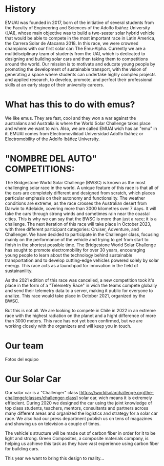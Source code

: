 # History

EMUAI was founded in 2017, born of the initiative of several students from the Faculty of Engineering and Sciences of the Adolfo Ibáñez University (UAI), whose main objective was to build a two-seater solar hybrid vehicle that would be able to compete in the most important race in Latin America, the Carrera Solar de Atacama 2018. In this race, we were crowned champions with our first solar car: The Emu-Alpha.
Currently we are a multidisciplinary team of students from the UAI, which is dedicated to designing and building solar cars and then taking them to competitions around the world. Our mission is to motivate and educate young people by promoting the development of sustainable transport, with the vision of generating a space where students can undertake highly complex projects and applied research, to develop, promote, and perfect their professional skills at an early stage of their university careers. 

# What has this to do with emus?

We like emus. They are fast, cool and they won a war against the australians and Australia is where the World Solar Challenge takes place and where we want to win.
Also, we are called EMUAI wich has an "emu" in it. EMUAI comes from Electromovilidad Universidad Adolfo Ibáñez or Electromobility of the Adolfo Ibáñez University.

# "NOMBRE DEL AUTO" COMPETITIONS:

The Bridgestone World Solar Challenge (BWSC) is known as the most challenging solar race in the world. A unique feature of this race is that all of the cars are completely different and designed from scratch, which places particular emphasis on their autonomy and functionality.
The weather conditions are extreme, as the race crosses the Australian desert from Darwin to Adelaide, covering more than 3000 kilometres over 7 days. It will take the cars through strong winds and sometimes rain near the coastal cities. This is why we can say that the BWSC is more than just a race; it is a challenge.
The next iteration of this race will take place in October 2023, with three different participant categories: Cruiser, Adventure, and Challenger. We have decided to participate in the Challenger class, focusing mainly on the performance of the vehicle and trying to get from start to finish in the shortest possible time.
The Bridgestone World Solar Challenge has sought to promote electromobility for over 30 years, encouraging young people to learn about the technology behind sustainable transportation and to develop cutting-edge vehicles powered solely by solar energy. This race acts as a launchpad for innovation in the field of sustainanility.

As the 2021 edition of this race was cancelled, a new competition took it's place in the form of a "Telemetry Race" in wich the teams compete globally and send their telemetry data to a server, making it public for everyone to analize. This race would take place in October 2021, organized by the BWSC.

But this is not all. We are looking to compete in Chile in 2022 in an extreme race with the highest radiation on the planet and a hight difference of more than 3000 meters. This race has not yet been confirmed, but we are working closely with the organizers and will keep you in touch. 



# Our team

Fotos del equipo

# Our Solar Car

Our solar car is a "Challenger" class [https://worldsolarchallenge.org/the-challenge/classes/challenger-class] solar car, wich means it is extremely effiecient. During 2020 we designed the car using the joint knowledge of top class students, teachers, mentors, consultants and partners across many different areas and organized the logistics and strategy for a solar car race. We also had our press department publish us on tens of magazines and showing us on television a couple of times.

The vehicle's structure will be made out of carbon fiber in order for it to be light and strong. Green Composites, a composite materials company, is helping us achieve this task as they have vast experience using carbon fiber for building cars. 

This year we want to bring this design to reality...





